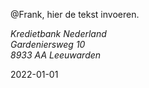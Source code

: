 @Frank, hier de tekst invoeren.


<address>
    Kredietbank Nederland<br>
    Gardeniersweg 10<br>
    8933 AA Leeuwarden
</address>

<time>2022-01-01</time>
